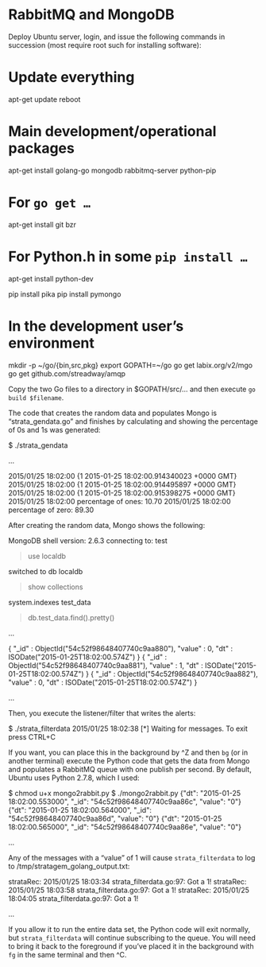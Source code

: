 RabbitMQ and MongoDB
==============

Deploy Ubuntu server, login, and issue the following commands in succession (most require root such for installing software):

# Update everything
apt-get update
reboot

# Main development/operational packages
apt-get install golang-go mongodb rabbitmq-server python-pip

# For `go get …`
apt-get install git bzr

# For Python.h in some `pip install …`
apt-get install python-dev

pip install pika
pip install pymongo

# In the development user’s environment
mkdir -p ~/go/{bin,src,pkg}
export GOPATH=~/go
go get labix.org/v2/mgo
go get github.com/streadway/amqp

Copy the two Go files to a directory in $GOPATH/src/… and then execute `go build $filename`.

The code that creates the random data and populates Mongo is “strata_gendata.go” and finishes by calculating and showing the percentage of 0s and 1s was generated:

$ ./strata_gendata

...

2015/01/25 18:02:00 {1 2015-01-25 18:02:00.914340023 +0000 GMT}
2015/01/25 18:02:00 {1 2015-01-25 18:02:00.914495897 +0000 GMT}
2015/01/25 18:02:00 {1 2015-01-25 18:02:00.915398275 +0000 GMT}
2015/01/25 18:02:00 percentage of ones: 10.70
2015/01/25 18:02:00 percentage of zero: 89.30

After creating the random data, Mongo shows the following:

MongoDB shell version: 2.6.3
connecting to: test

> use localdb

switched to db localdb

> show collections

system.indexes
test_data

> db.test_data.find().pretty()

...

{
"_id" : ObjectId("54c52f98648407740c9aa880"),
"value" : 0,
"dt" : ISODate("2015-01-25T18:02:00.574Z")
}
{
"_id" : ObjectId("54c52f98648407740c9aa881"),
"value" : 1,
"dt" : ISODate("2015-01-25T18:02:00.574Z")
}
{
"_id" : ObjectId("54c52f98648407740c9aa882"),
"value" : 0,
"dt" : ISODate("2015-01-25T18:02:00.574Z")
}

…

Then, you execute the listener/filter that writes the alerts:

$ ./strata_filterdata
2015/01/25 18:02:38 [*] Waiting for messages. To exit press CTRL+C

If you want, you can place this in the background by ^Z and then `bg` (or in another terminal) execute the Python code that gets the data from Mongo and populates a RabbitMQ queue with one publish per second. By default, Ubuntu uses Python 2.7.8, which I used:

$ chmod u+x mongo2rabbit.py
$ ./mongo2rabbit.py
{"dt": "2015-01-25 18:02:00.553000", "_id": "54c52f98648407740c9aa86c", "value": "0"}
{"dt": "2015-01-25 18:02:00.564000", "_id": "54c52f98648407740c9aa86d", "value": "0"}
{"dt": "2015-01-25 18:02:00.565000", "_id": "54c52f98648407740c9aa86e", "value": "0"}

...

Any of the messages with a “value” of 1 will cause `strata_filterdata` to log to /tmp/stratagem_golang_output.txt:

strataRec: 2015/01/25 18:03:34 strata_filterdata.go:97: Got a 1!
strataRec: 2015/01/25 18:03:58 strata_filterdata.go:97: Got a 1!
strataRec: 2015/01/25 18:04:05 strata_filterdata.go:97: Got a 1!

...

If you allow it to run the entire data set, the Python code will exit normally, but `strata_filterdata` will continue subscribing to the queue. You will need to bring it back to the foreground if you’ve placed it in the background with `fg` in the same terminal and then ^C.
